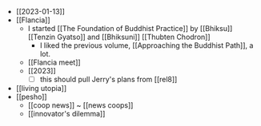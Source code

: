 - [[2023-01-13]]
- [[Flancia]]
  - I started [[The Foundation of Buddhist Practice]] by [[Bhiksu]] [[Tenzin Gyatso]] and [[Bhiksuni]] [[Thubten Chodron]]
    - I liked the previous volume, [[Approaching the Buddhist Path]], a lot.
  - [[Flancia meet]]
  - [[2023]]
    - [ ] this should pull Jerry's plans from [[rel8]]
- [[living utopia]]
- [[pesho]]
  - [[coop news]] ~ [[news coops]]
  - [[innovator's dilemma]]
